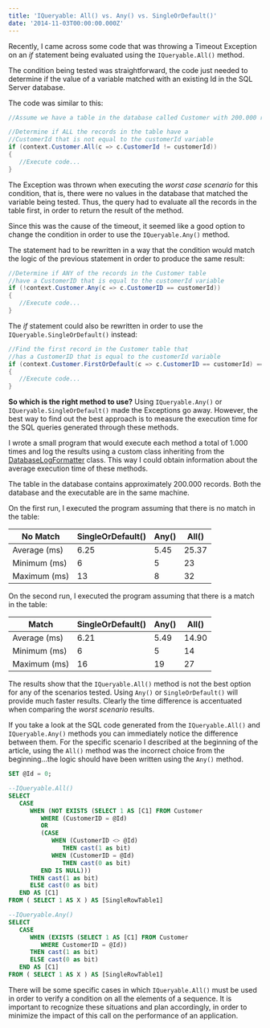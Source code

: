 ```yaml
---
title: 'IQueryable: All() vs. Any() vs. SingleOrDefault()'
date: '2014-11-03T00:00:00.000Z'
---
```


Recently, I came across some code that was throwing a Timeout Exception on an <em>if</em> statement being evaluated using the <code>IQueryable.All()</code> method.

The condition being tested was straightforward, the code just needed to determine if the value of a variable matched with an existing Id in the SQL Server database.

The code was similar to this:

```csharp
//Assume we have a table in the database called Customer with 200.000 records.

//Determine if ALL the records in the table have a
//CustomerId that is not equal to the customerId variable
if (context.Customer.All(c => c.CustomerId != customerId))
{
   //Execute code...
}
```

<!--more-->

The Exception was thrown when executing the <em>worst case scenario</em> for this condition, that is, there were no values in the database that matched the variable being tested. Thus, the query had to evaluate all the records in the table first, in order to return the result of the method.

Since this was the cause of the timeout, it seemed like a good option to change the condition in order to use the <code>IQueryable.Any()</code> method.

The statement had to be rewritten in a way that the condition would match the logic of the previous statement in order to produce the same result:

```csharp
//Determine if ANY of the records in the Customer table
//have a CustomerID that is equal to the customerId variable
if (!context.Customer.Any(c => c.CustomerID == customerId))
{
   //Execute code...
}
```

The <em>if</em> statement could also be rewritten in order to use the <code>IQueryable.SingleOrDefault()</code> instead:

```csharp
//Find the first record in the Customer table that
//has a CustomerID that is equal to the customerId variable
if (context.Customer.FirstOrDefault(c => c.CustomerID == customerId) == null)
{
   //Execute code...
}
```

**So which is the right method to use?** Using <code>IQueryable.Any()</code> or <code>IQueryable.SingleOrDefault()</code> made the Exceptions go away. However, the best way to find out the best approach is to measure the execution time for the SQL queries generated through these methods.

I wrote a small program that would execute each method a total of 1.000 times and log the results using a custom class inheriting from the <a href="http://msdn.microsoft.com/en-us/library/system.data.entity.infrastructure.interception.databaselogformatter(v=vs.113).aspx" target="_blank">DatabaseLogFormatter</a> class. This way I could obtain information about the average execution time of these methods.

The table in the database contains approximately 200.000 records. Both the database and the executable are in the same machine.

On the first run, I executed the program assuming that there is no match in the table:

<div class="table-responsive">
<table class="table table-bordered">
<thead>
<tr>
<th>No Match</th>
<th>SingleOrDefault()</th>
<th>Any()</th>
<th>All()</th>
</tr>
</thead>
<tbody>
<tr>
<td>Average (ms)</td>
<td>6.25</td>
<td>5.45</td>
<td>25.37</td>
</tr>
<tr>
<td>Minimum (ms)</td>
<td>6</td>
<td>5</td>
<td>23</td>
</tr>
<tr>
<td>Maximum (ms)</td>
<td>13</td>
<td>8</td>
<td>32</td>
</tr>
</tbody>
</table>
</div>

On the second run, I executed the program assuming that there is a match in the table:

<div class="table-responsive">
<table class="table table-bordered">
<thead>
<tr>
<th>Match</th>
<th>SingleOrDefault()</th>
<th>Any()</th>
<th>All()</th>
</tr>
</thead>
<tbody>
<tr>
<td>Average (ms)</td>
<td>6.21</td>
<td>5.49</td>
<td>14.90</td>
</tr>
<tr>
<td>Minimum (ms)</td>
<td>6</td>
<td>5</td>
<td>14</td>
</tr>
<tr>
<td>Maximum (ms)</td>
<td>16</td>
<td>19</td>
<td>27</td>
</tr>
</tbody>
</table>
</div>

The results show that the <code>IQueryable.All()</code> method is not the best option for any of the scenarios tested. Using <code>Any()</code> or <code>SingleOrDefault()</code> will provide much faster results. Clearly the time difference is accentuated when comparing the <em>worst scenario</em> results.

If you take a look at the SQL code generated from the <code>IQueryable.All()</code> and <code>IQueryable.Any()</code> methods you can immediately notice the difference between them. For the specific scenario I described at the beginning of the article, using the <code>All()</code> method was the incorrect choice from the beginning...the logic should have been written using the <code>Any()</code> method.

```sql
SET @Id = 0;

--IQueryable.All()
SELECT
   CASE
      WHEN (NOT EXISTS (SELECT 1 AS [C1] FROM Customer
         WHERE (CustomerID = @Id)
         OR
         (CASE
            WHEN (CustomerID <> @Id)
               THEN cast(1 as bit)
            WHEN (CustomerID = @Id)
               THEN cast(0 as bit)
         END IS NULL)))
      THEN cast(1 as bit)
      ELSE cast(0 as bit)
   END AS [C1]
FROM ( SELECT 1 AS X ) AS [SingleRowTable1]

--IQueryable.Any()
SELECT
   CASE
      WHEN (EXISTS (SELECT 1 AS [C1] FROM Customer
         WHERE CustomerID = @Id))
      THEN cast(1 as bit)
      ELSE cast(0 as bit)
   END AS [C1]
FROM ( SELECT 1 AS X ) AS [SingleRowTable1]
```

There will be some specific cases in which <code>IQueryable.All()</code> must be used in order to verify a condition on all the elements of a sequence. It is important to recognize these situations and plan accordingly, in order to minimize the impact of this call on the performance of an application.
